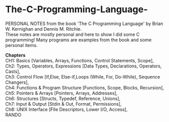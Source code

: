 # The-C-Programming-Language-
PERSONAL NOTES from the book 'The C Programming Language' by Brian W. Kernighan and Dennis M. Ritchie.<br />
These notes are mostly personal and here to show I did some C programming! Many programs are examples from the book and some personal items. <br />

**Chapters**<br />
CH1: Basics [Variables, Arrays, Functions, Control Statements, Scope], <br />
Ch2: Types, Operators, Expressions [Data Types, Declarations, Operators, Casts], <br />
Ch3: Control Flow [If,Else, Else-if,Loops (While, For, Do-While), Sequence Changers], <br />
Ch4: Functions & Program Structure [Functions, Scope, Blocks, Recursion], <br />
Ch5: Pointers & Arrays [Pointers, Arrays, Addresses], <br />
Ch6: Structures [Structs, Typedef, Reference, Unions], <br />
Ch7: Input & Output [Stdin & Out, Format, Permissions], <br />
Ch8: UNIX Interface [FIle Descriptors, Lower I/O, Access], <br />
RANDO <br />
